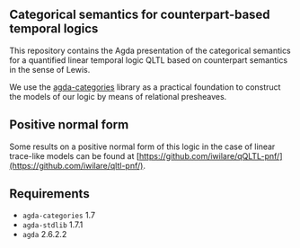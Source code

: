 ## Categorical semantics for counterpart-based temporal logics

This repository contains the Agda presentation of the categorical semantics for a quantified linear temporal logic QLTL based on counterpart semantics in the sense of Lewis.

We use the [agda-categories](https://github.com/agda/agda-categories) library as a practical foundation to construct the models of our logic by means of relational presheaves.

## Positive normal form

Some results on a positive normal form of this logic in the case of linear trace-like models can be found at [https://github.com/iwilare/qQLTL-pnf/](https://github.com/iwilare/qltl-pnf/).

## Requirements

- `agda-categories` 1.7
- `agda-stdlib` 1.7.1
- `agda` 2.6.2.2
